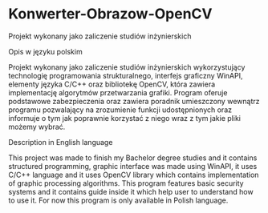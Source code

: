 # Konwerter-Obrazow-OpenCV
Projekt wykonany jako zaliczenie studiów inżynierskich

Opis w języku polskim

Projekt wykonany jako zaliczenie studiów inżynierskich wykorzystujący technologię programowania strukturalnego, interfejs graficzny WinAPI, elementy języka C/C++ oraz bibliotekę OpenCV, która zawiera implementację algorytmów przetwarzania grafiki.
Program oferuje podstawowe zabezpieczenia oraz zawiera poradnik umieszczony wewnątrz programu pozwalający na zrozumienie funkcji udostępnionych oraz informuje o tym jak poprawnie korzystać z niego wraz z tym jakie pliki możemy wybrać.

Description in English language

This project was made to finish my Bachelor degree studies and it contains structured programming, graphic interface was made using WinAPI, it uses C/C++ language and it uses OpenCV library which contains implementation of graphic processing algorithms.
This program features basic security systems and it contains guide inside it which help user to understand how to use it. For now this program is only available in Polish language.
